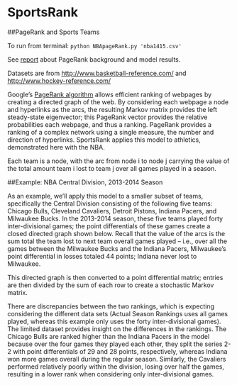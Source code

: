 # SportsRank
##PageRank and Sports Teams

To run from terminal: ```python NBApageRank.py 'nba1415.csv'```

See [report](https://github.com/bnak/SportsRank/blob/master/SportsRank.pdf) about PageRank background and model results.

Datasets are from http://www.basketball-reference.com/ and http://www.hockey-reference.com/

Google’s [PageRank algorithm](http://en.wikipedia.org/wiki/PageRank) allows efficient ranking of webpages by creating a directed graph of the web. By considering each webpage a node and hyperlinks as the arcs, the resulting Markov matrix provides the left steady-state eigenvector; this PageRank vector provides the relative probabilities each webpage, and thus a ranking. PageRank provides a ranking of a complex network using a single measure, the number and direction of hyperlinks. SportsRank applies this model to athletics, demonstrated here with the NBA. 

Each team is a node, with the arc from node i to node j carrying the value of the total amount team i lost to team j over all games played in a season. 

##Example: NBA Central Division, 2013-2014 Season

As an example, we’ll apply this model to a smaller subset of teams, specifically the Central Division consisting of the following five teams: Chicago Bulls, Cleveland Cavaliers, Detroit Pistons, Indiana Pacers, and Milwaukee Bucks. In the 2013-2014 season, these five teams played forty inter-divisional games; the point differentials of these games create a closed directed graph shown below. Recall that the value of the arcs is the sum total the team lost to next team overall games played – i.e., over all the games between the Milwaukee Bucks and the Indiana Pacers, Milwaukee’s point differential in losses totaled 44 points; Indiana never lost to Milwaukee. 



This directed graph is then converted to a point differential matrix; entries are then divided by the sum of each row to create a stochastic Markov matrix. 


There are discrepancies between the two rankings, which is expecting considering the different data sets (Actual Season Rankings uses all games played, whereas this example only uses the forty inter-divisional games).  The limited dataset provides insight on the differences in the rankings. The Chicago Bulls are ranked higher than the Indiana Pacers in the model because over the four games they played each other, they split the series 2-2 with point differentials of 29 and 28 points, respectively, whereas Indiana won more games overall during the regular season. Similarly, the Cavaliers performed relatively poorly within the division, losing over half the games, resulting in a lower rank when considering only inter-divisional games. 



